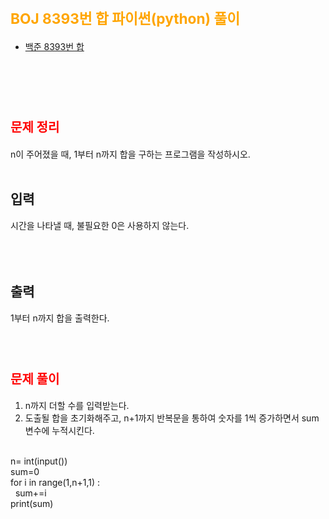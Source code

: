 # <span style="color:orange; font-size:17pt; font-weight:bold">BOJ 8393번 합 파이썬(python)  풀이</span>

- [백준 8393번 합](https://www.acmicpc.net/problem/8393)
<br><br>

<br><br>

# <span style="color: red; font-size:15pt">문제 정리</span>
n이 주어졌을 때, 1부터 n까지 합을 구하는 프로그램을 작성하시오. <br>
<br>
## 입력 <br>
시간을 나타낼 때, 불필요한 0은 사용하지 않는다. <br>
<br>
<br><br> 
## 출력 <br>
1부터 n까지 합을 출력한다. <br>
<br><br>

# <span style="color: red; font-size:15pt">문제 풀이</span>
1. n까지 더할 수를 입력받는다. <br>
2. 도출될 합을 초기화해주고, n+1까지 반복문을 통하여 숫자를 1씩 증가하면서 sum변수에 누적시킨다. <br>
<p> <br>
n= int(input()) <br>
sum=0 <br>
for i in range(1,n+1,1) :  <br>
&nbsp    sum+=i <br>
print(sum) <br>
